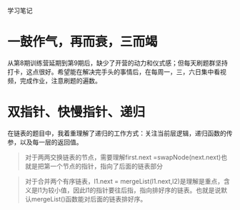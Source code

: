学习笔记 
# 一鼓作气，再而衰，三而竭
从第8期训练营延期到第9期后，缺少了开营的动力和仪式感；但每天刷题群坚持打卡，这点很好。希望能在解决完手头的事情后，在每周一，三，六日集中看视频，完成作业，注意刷题的遍数。

# 双指针、快慢指针、递归
在链表的题目中，我着重理解了递归的工作方式：关注当前层逻辑，递归函数的传参，以及每一层的返回值。
> 对于两两交换链表的节点，需要理解first.next =swapNode(next.next)也就是把第一个节点的指针，指向了后面的链表部分

> 对于合并两个有序链表，l1.next = mergeList(l1.next,l2)是理解是重点，含义是l1为较小值，因此l1的指针要往后指，指向排好序的链表。也就是说默认mergeList()函数能对后面的链表排好序。